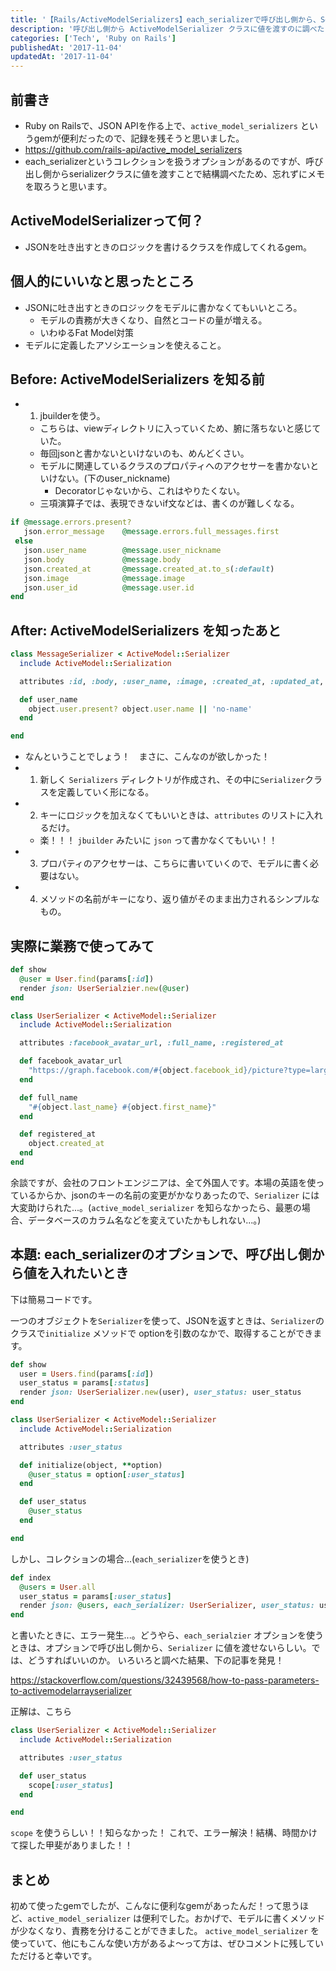 ```yaml
---
title: '【Rails/ActiveModelSerializers】each_serializerで呼び出し側から、Serializerクラスに値を渡したいとき'
description: '呼び出し側から ActiveModelSerializer クラスに値を渡すのに調べたことをまとめて議事録。'
categories: ['Tech', 'Ruby on Rails']
publishedAt: '2017-11-04'
updatedAt: '2017-11-04'
---
```


## 前書き
  - Ruby on Railsで、JSON APIを作る上で、`active_model_serializers` というgemが便利だったので、記録を残そうと思いました。
  - <https://github.com/rails-api/active_model_serializers>
  - each_serializerというコレクションを扱うオプションがあるのですが、呼び出し側からserializerクラスに値を渡すことで結構調べたため、忘れずにメモを取ろうと思います。

## ActiveModelSerializerって何？
  - JSONを吐き出すときのロジックを書けるクラスを作成してくれるgem。

## 個人的にいいなと思ったところ
  - JSONに吐き出すときのロジックをモデルに書かなくてもいいところ。
    - モデルの責務が大きくなり、自然とコードの量が増える。
    - いわゆるFat Model対策
  - モデルに定義したアソシエーションを使えること。

## Before: ActiveModelSerializers を知る前

  - 1. jbuilderを使う。
    - こちらは、viewディレクトリに入っていくため、腑に落ちないと感じていた。
    - 毎回jsonと書かないといけないのも、めんどくさい。
    - モデルに関連しているクラスのプロパティへのアクセサーを書かないといけない。(下のuser_nickname)
      - Decoratorじゃないから、これはやりたくない。
    - 三項演算子では、表現できないif文などは、書くのが難しくなる。

```ruby [messages/create.json.rb]
if @message.errors.present?
   json.error_message    @message.errors.full_messages.first
 else
   json.user_name        @message.user_nickname
   json.body             @message.body
   json.created_at       @message.created_at.to_s(:default)
   json.image            @message.image
   json.user_id          @message.user.id
end
```

## After: ActiveModelSerializers を知ったあと

```ruby [messages_serializer.rb]
class MessageSerializer < ActiveModel::Serializer
  include ActiveModel::Serialization

  attributes :id, :body, :user_name, :image, :created_at, :updated_at,

  def user_name
    object.user.present? object.user.name || 'no-name'
  end

end
```

  - なんということでしょう！　まさに、こんなのが欲しかった！
  - 1. 新しく `Serializers` ディレクトリが作成され、その中に`Serializer`クラスを定義していく形になる。
  - 2. キーにロジックを加えなくてもいいときは、`attributes` のリストに入れるだけ。
    - 楽！！！ `jbuilder` みたいに `json` って書かなくてもいい！！
  - 3. プロパティのアクセサーは、こちらに書いていくので、モデルに書く必要はない。
  - 4. メソッドの名前がキーになり、返り値がそのまま出力されるシンプルなもの。

## 実際に業務で使ってみて

```ruby [users_controller.rb]
def show
  @user = User.find(params[:id])
  render json: UserSerialzier.new(@user)
end
```

```ruby [user_serializer.rb]
class UserSerializer < ActiveModel::Serializer
  include ActiveModel::Serialization

  attributes :facebook_avatar_url, :full_name, :registered_at

  def facebook_avatar_url
    "https://graph.facebook.com/#{object.facebook_id}/picture?type=large"
  end

  def full_name
    "#{object.last_name} #{object.first_name}"
  end

  def registered_at
    object.created_at
  end
end
```

余談ですが、会社のフロントエンジニアは、全て外国人です。本場の英語を使っているからか、jsonのキーの名前の変更がかなりあったので、`Serializer` には大変助けられた...。(`active_model_serializer` を知らなかったら、最悪の場合、データベースのカラム名などを変えていたかもしれない...。)

## 本題: each_serializerのオプションで、呼び出し側から値を入れたいとき

下は簡易コードです。

一つのオブジェクトを`Serializer`を使って、JSONを返すときは、`Serializer`のクラスで`initialize` メソッドで optionを引数のなかで、取得することができます。

```ruby [users_controller.rb]
def show
  user = Users.find(params[:id])
  user_status = params[:status]
  render json: UserSerializer.new(user), user_status: user_status
end
```

```ruby [user_serializer.rb]
class UserSerializer < ActiveModel::Serializer
  include ActiveModel::Serialization

  attributes :user_status

  def initialize(object, **option)
    @user_status = option[:user_status]
  end

  def user_status
    @user_status
  end

end
```

しかし、コレクションの場合...(`each_serializer`を使うとき)

```ruby [users_controller.rb]
def index
  @users = User.all
  user_status = params[:user_status]
  render json: @users, each_serializer: UserSerializer, user_status: user_status
end
```

と書いたときに、エラー発生...。どうやら、`each_serialzier` オプションを使うときは、オプションで呼び出し側から、`Serializer` に値を渡せないらしい。では、どうすればいいのか。
いろいろと調べた結果、下の記事を発見！

<https://stackoverflow.com/questions/32439568/how-to-pass-parameters-to-activemodelarrayserializer>

正解は、こちら

```ruby [user_serializer.rb]
class UserSerializer < ActiveModel::Serializer
  include ActiveModel::Serialization

  attributes :user_status

  def user_status
    scope[:user_status]
  end

end
```

`scope` を使うらしい！！知らなかった！
これで、エラー解決！結構、時間かけて探した甲斐がありました！！

## まとめ

初めて使ったgemでしたが、こんなに便利なgemがあったんだ！って思うほど、`active_model_serializer` は便利でした。おかげで、モデルに書くメソッドが少なくなり、責務を分けることができました。 `active_model_serializer` を使っていて、他にもこんな使い方があるよ〜って方は、ぜひコメントに残していただけると幸いです。
